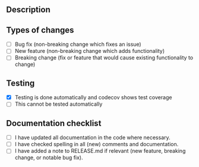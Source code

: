## Description
<!--- Describe your changes in detail -->
<!--- Why is this change required? What problem does it solve? -->
<!--- If it fixes an open issue, please link to the issue here, using the 'fixes #<issue>' syntax. -->

## Types of changes
<!--- What types of changes does your code introduce? Put an `x` in all the boxes that apply: -->
- [ ] Bug fix (non-breaking change which fixes an issue)
- [ ] New feature (non-breaking change which adds functionality)
- [ ] Breaking change (fix or feature that would cause existing functionality to change)

## Testing
- [X] Testing is done automatically and codecov shows test coverage
- [ ] This cannot be tested automatically <!-- describe how it has been tested)-->

## Documentation checklist
<!--- Go over all the following points, and put an `x` in all the boxes that apply. -->
- [ ] I have updated all documentation in the code where necessary.
- [ ] I have checked spelling in all (new) comments and documentation.
- [ ] I have added a note to RELEASE.md if relevant (new feature, breaking change, or notable bug fix).
